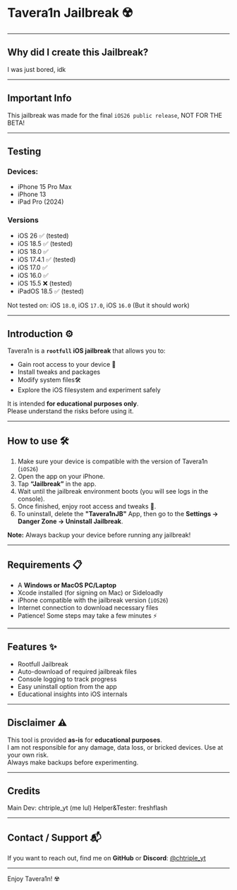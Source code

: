 # Tavera1n Jailbreak ☢️

---

## Why did I create this Jailbreak?
I was just bored, idk

---

## Important Info
This jailbreak was made for the final `iOS26 public release`, NOT FOR THE BETA!

---

## Testing
### Devices:
- iPhone 15 Pro Max
- iPhone 13
- iPad Pro (2024)

### Versions
- iOS 26 ✅ (tested)
- iOS 18.5 ✅ (tested)
- iOS 18.0 ✅
- iOS 17.4.1 ✅ (tested)
- iOS 17.0 ✅
- iOS 16.0 ✅
- iOS 15.5 ❌ (tested)
- iPadOS 18.5 ✅ (tested)

Not tested on: iOS `18.0`, iOS `17.0`, iOS `16.0` (But it should work)

---

## Introduction ⚙️
Tavera1n is a **`rootfull` iOS jailbreak** that allows you to:
- Gain root access to your device 📱
- Install tweaks and packages
- Modify system files🛠️
- Explore the iOS filesystem and experiment safely

It is intended **for educational purposes only**.  
Please understand the risks before using it.

---

## How to use 🛠️
1. Make sure your device is compatible with the version of Tavera1n (`iOS26`)
2. Open the app on your iPhone.
3. Tap **“Jailbreak”** in the app.
4. Wait until the jailbreak environment boots (you will see logs in the console).
5. Once finished, enjoy root access and tweaks 🤤.
6. To uninstall, delete the **"Tavera1nJB"** App, then go to the **Settings → Danger Zone → Uninstall Jailbreak**.

**Note:** Always backup your device before running any jailbreak!

---

## Requirements 📋
- A **Windows or MacOS PC/Laptop**  
- Xcode installed (for signing on Mac) or Sideloadly
- iPhone compatible with the jailbreak version (`iOS26`)
- Internet connection to download necessary files  
- Patience! Some steps may take a few minutes ⚡

---

## Features ✨
- Rootfull Jailbreak  
- Auto-download of required jailbreak files  
- Console logging to track progress  
- Easy uninstall option from the app  
- Educational insights into iOS internals

---

## Disclaimer ⚠️
This tool is provided **as-is** for **educational purposes**.  
I am not responsible for any damage, data loss, or bricked devices. Use at your own risk.  
Always make backups before experimenting.

---

## Credits
Main Dev: chtriple_yt (me lul)
Helper&Tester: freshflash

---

## Contact / Support 📬
If you want to reach out, find me on **GitHub** or **Discord**: [@chtriple_yt]([https://twitter.com/chtriple_off](http://discord.com/users/1151884440939806832))

---

Enjoy Tavera1n! ☢️
